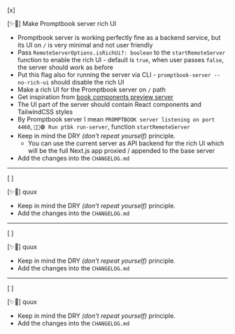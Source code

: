 [x]

[✨👚] Make Promptbook server rich UI

-   Promptbook server is working perfectly fine as a backend service, but its UI on `/` is very minimal and not user friendly
-   Pass `RemoteServerOptions.isRichUi?: boolean` to the `startRemoteServer` function to enable the rich UI - default is `true`, when user passes `false`, the server should work as before
-   Put this flag also for running the server via CLI - `promptbook-server --no-rich-ui` should disable the rich UI
-   Make a rich UI for the Promptbook server on `/` path
-   Get inspiration from [book components preview server](/scripts/book-components/)
-   The UI part of the server should contain React components and TailwindCSS styles
-   By Promptbook server I mean `PROMPTBOOK server listening on port 4460`, `👨‍💻🟣 Run ptbk run-server`, function `startRemoteServer`
-   Keep in mind the DRY _(don't repeat yourself)_ principle.
    -   You can use the current server as API backend for the rich UI which will be the full Next.js app proxied / appended to the base server
-   Add the changes into the `CHANGELOG.md`

---

[ ]

[✨👚] quux

-   Keep in mind the DRY _(don't repeat yourself)_ principle.
-   Add the changes into the `CHANGELOG.md`

---

[ ]

[✨👚] quux

-   Keep in mind the DRY _(don't repeat yourself)_ principle.
-   Add the changes into the `CHANGELOG.md`

---

[ ]

[✨👚] quux

-   Keep in mind the DRY _(don't repeat yourself)_ principle.
-   Add the changes into the `CHANGELOG.md`
